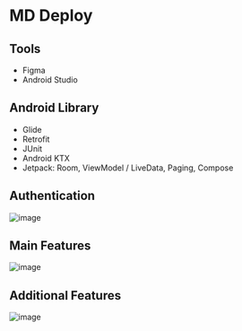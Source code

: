 # MD Deploy

## Tools
   - Figma
   - Android Studio

## Android Library
   - Glide
   - Retrofit
   - JUnit
   - Android KTX
   - Jetpack: Room, ViewModel / LiveData, Paging, Compose

## Authentication
![image](https://github.com/user-attachments/assets/bacca509-c31c-4f7b-a816-58837fac4a4f)

## Main Features
![image](https://github.com/user-attachments/assets/5a95c9f8-85a5-47e9-be9e-76e7f3bcad60)

## Additional Features
![image](https://github.com/user-attachments/assets/ed6d2f28-be3a-4912-bc0c-1bd32400324a)





